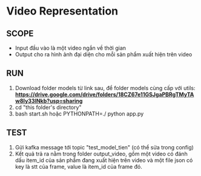# Video Representation

## SCOPE
* Input đầu vào là một video ngắn về thời gian
* Output cho ra hình ảnh đại diện cho mỗi sản phẩm xuất hiện trên video

## RUN
1. Download folder models từ link sau, để folder models cùng cấp với utils: **https://drive.google.com/drive/folders/18CZ67e11GSJgaPBRgTMyTAw8Iy33lNkb?usp=sharing**
2. cd "this folder's directory"
3. bash start.sh hoặc PYTHONPATH=./ python app.py

## TEST
1. Gửi kafka message tới topic "test_model_tien" (có thể sửa trong config)
2. Kết quả trả ra nằm trong folder output_video, gồm một video có đánh dấu item_id của sản phẩm đang xuất hiện trên video và một file json có key là stt của frame, value là item_id của frame đó.
